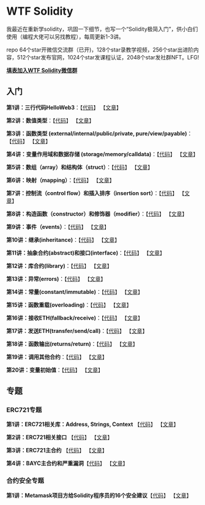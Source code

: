 # WTF Solidity
我最近在重新学solidity，巩固一下细节，也写一个“Solidity极简入门”，供小白们使用（编程大佬可以另找教程），每周更新1-3讲。

repo 64个star开微信交流群（已开)，128个star录教学视频，256个star出进阶内容，512个star发布官网，1024个star发课程认证，2048个star发社群NFT。LFG!

**[填表加入WTF Solidity微信群](https://docs.google.com/forms/d/e/1FAIpQLSe4KGT8Sh6sJ7hedQRuIYirOoZK_85miz3dw7vA1-YjodgJ-A/viewform?usp=sf_link)**

## 入门
**第1讲：三行代码HelloWeb3**：【[代码](https://github.com/AmazingAng/WTFSolidity/blob/main/01_HelloWeb3)】 【[文章](https://mirror.xyz/ninjak.eth/WfM30QbSWB2_-9t98g05unTmb_2ZXucOAZMPDa7MX48)】

**第2讲：数值类型**：【[代码](https://github.com/AmazingAng/WTFSolidity/blob/main/02_ValueTypes)】 【[文章](https://mirror.xyz/ninjak.eth/XHZVpWe8_sHBHgg6kkrNH2nAWYmQgoB7fKW8hoXnoyI)】

**第3讲：函数类型 (external/internal/public/private, pure/view/payable)**：【[代码](https://github.com/AmazingAng/WTFSolidity/blob/main/03_Function)】 【[文章](https://mirror.xyz/ninjak.eth/FWI887JBea4VpNiMlJ2ICyJ5aWUREReGo9Bz0X8iEVc)】

**第4讲：变量作用域和数据存储 (storage/memory/calldata)**：【[代码](https://github.com/AmazingAng/WTFSolidity/blob/main/04_DataStorage)】 【[文章](https://mirror.xyz/ninjak.eth/w5zJWGwElN2ei4tgtuJbTTpKwrGhb-igPY7wTVKRCgY)】

**第5讲：数组（array）和结构体（struct）**：【[代码](https://github.com/AmazingAng/WTFSolidity/blob/main/05_ArrayAndStruct)】 【[文章](https://mirror.xyz/ninjak.eth/zNxhHPjK8kjx_bSaauDUcEr9rX3hroalEzvYDatshvw)】

**第6讲：映射（mapping）**：【[代码](https://github.com/AmazingAng/WTFSolidity/blob/main/06_Mapping)】 【[文章](https://mirror.xyz/ninjak.eth/iHYV1C-KUBn8JoJRirhgMmcSNgmpaL4cv4trdOoZJB0)】

**第7讲：控制流（control flow）和插入排序（insertion sort）**：【[代码](https://github.com/AmazingAng/WTFSolidity/blob/main/07_InsertionSort)】 【[文章](https://mirror.xyz/ninjak.eth/8Q0vr-dyHfiIXS9KnivaQDxpM9cIQTNWoC68TNvCZ9c)】

**第8讲：构造函数（constructor）和修饰器（modifier）**：【[代码](https://github.com/AmazingAng/WTFSolidity/blob/main/08_Modifier)】 【[文章](https://mirror.xyz/ninjak.eth/X8HHTaD8hqkfshhugHHp7ho3EaLjuviya_g1l3MsF_U)】

**第9讲：事件（events）**：【[代码](https://github.com/AmazingAng/WTFSolidity/blob/main/09_Event)】 【[文章](https://mirror.xyz/ninjak.eth/nGSCuFbPHMo8mL1ErZMUwOZG_OUECzIWEsGhX0a5eOw)】

**第10讲：继承(inheritance)**：【[代码](https://github.com/AmazingAng/WTFSolidity/blob/main/10_Inheritance)】 【[文章](https://mirror.xyz/ninjak.eth/HTCOqhsxTXs42NNv3wfzNRQMN6qGHGYY9iaTJhhKBb4)】

**第11讲：抽象合约(abstract)和接口(interface)**：【[代码](https://github.com/AmazingAng/WTFSolidity/blob/main/11_Interface)】 【[文章](https://mirror.xyz/ninjak.eth/KKnoJJfHG69Pg3GQda_B454z_nJ1tesyBd4uOvh1WNM)】

**第12讲：库合约(library)**：【[代码](https://github.com/AmazingAng/WTFSolidity/blob/main/12_Library)】 【[文章](https://mirror.xyz/ninjak.eth/5nhKjOI40nCT0nCk6iO2TXry3xi09F1Ts4e5lMBlZ1w)】

**第13讲：异常(errors)**：【[代码](https://github.com/AmazingAng/WTFSolidity/blob/main/13_Errors)】 【[文章](https://mirror.xyz/ninjak.eth/XhhLu7PV1cAhOp9_m-dk9OoTj7offC7DkYYgsV3e31I)】

**第14讲：常量(constant/immutable)**：【[代码](https://github.com/AmazingAng/WTFSolidity/blob/main/14_Constant)】 【[文章](https://mirror.xyz/ninjak.eth/p9xMZTxCBLSKBqqP2dlyxHceev1V7Blmo5Wf-OY3R48)】

**第15讲：函数重载(overloading)**：【[代码](https://github.com/AmazingAng/WTFSolidity/blob/main/15_Overloading)】 【[文章](https://mirror.xyz/ninjak.eth/ADt6g13gwqt42-9_nBxMunSkVHeft6-yb1mp0XH-4f8)】

**第16讲：接收ETH(fallback/receive)**：【[代码](https://github.com/AmazingAng/WTFSolidity/blob/main/16_Fallback)】 【[文章](https://mirror.xyz/ninjak.eth/EroVZqHW1lfJFai3umiu4tb9r1ZbDVPOYC-puaZklAw)】

**第17讲：发送ETH(transfer/send/call)**：【[代码](https://github.com/AmazingAng/WTFSolidity/tree/main/17_SendETH)】 【[文章](https://mirror.xyz/ninjak.eth/NTNHraVAn2OWUKXpr0byphlxl8ytj7fRUAaOaLYfEtA)】

**第18讲：函数输出(returns/return)**：【[代码](https://github.com/AmazingAng/WTFSolidity/tree/main/18_Return)】 【[文章](https://mirror.xyz/ninjak.eth/FIGf9tF7wiBlLnQGXfEjVkJ0efzKBNltJS1fRxPKYTk)】

**第19讲：调用其他合约**：【[代码](https://github.com/AmazingAng/WTFSolidity/tree/main/19_CallContract)】 【[文章](https://mirror.xyz/ninjak.eth/fI48BkuT7wWzRaVKkn1VWxnfLpkUEvIZIJcO5iOIzbk)】

**第20讲：变量初始值**：【[代码](https://github.com/AmazingAng/WTFSolidity/tree/main/20_InitialValue)】 【[文章](https://mirror.xyz/ninjak.eth/WoWQ8s66meku9zPFsHGsXs4m7T6PauZPmfSak76qDkI)】


## 专题
### ERC721专题
**第1讲：ERC721相关库：Address, Strings, Context** 【[代码](https://github.com/AmazingAng/WTFSolidity/blob/main/ERC721)】 【[文章](https://mirror.xyz/ninjak.eth/PAsIFLAmEoMufZsXlX0NWsVF8DHpHz3OrYlooosy9Ho)】

**第2讲：ERC721相关接口** 【[代码](https://github.com/AmazingAng/WTFSolidity/blob/main/ERC721)】 【[文章](https://mirror.xyz/ninjak.eth/4mPkMgHViRjx8OM7TAI-M-2oMfRle36ULzqlpC6S7IQ)】

**第3讲：ERC721主合约** 【[代码](https://github.com/AmazingAng/WTFSolidity/blob/main/ERC721/ERC721.sol)】 【[文章](https://mirror.xyz/ninjak.eth/-evZa3S--yw9vVcXfhn9I3UiNRaqWOTLG0eZFFgbcT0)】

**第4讲：BAYC主合约和严重漏洞**【[代码](https://github.com/AmazingAng/WTFSolidity/blob/main/ERC721/BAYC.sol)】 【[文章](https://mirror.xyz/ninjak.eth/_buBOQflWtHDpLbg18Fp8zLe8AmLiPka2y-UhppK_u0)】

### 合约安全专题

**第1讲：Metamask项目方给Solidity程序员的16个安全建议**【[代码](https://github.com/AmazingAng/WTFSolidity/tree/main/Security/Consensys2020)】 【[文章](https://mirror.xyz/ninjak.eth/ygaDE0QQwn3lfI-AVaw0ZMqHQtWCdzo-XV450j2camc)】
